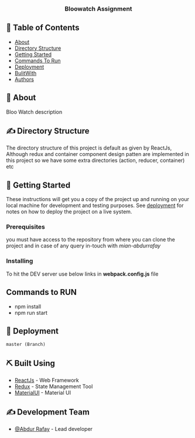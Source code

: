 <h3 align="center">Bloowatch Assignment</h3>

## 📝 Table of Contents

-   [About](#about)
-   [Directory Structure](#dirStructure)
-   [Getting Started](#getting_started)
-   [Commands To Run](#commands_to_run)
-   [Deployment](#deployment)
-   [BulitWith](#built_using)
-   [Authors](#authors)

## 🧐 About <a name = "about"></a>

Bloo Watch description

## ✍️ Directory Structure <a name = "dirStructure"></a>

The directory structure of this project is default as given by ReactJs, Although redux and container component design patten are implemented in this project so we have some extra directories (action, reducer, container) etc

## 🏁 Getting Started <a name = "getting_started"></a>

These instructions will get you a copy of the project up and running on your local machine for development and testing purposes. See [deployment](#deployment) for notes on how to deploy the project on a live system.

### Prerequisites

you must have access to the repository from where you can clone the project and in case of any query in-touch with _mian-abdurrafay_

### Installing

To hit the DEV server use below links in **webpack.config.js** file

##  Commands to RUN <a name = "commands_to_run"></a>
 - npm install
 - npm run start

## 🚀 Deployment <a name = "deployment"></a>


```
master (Branch)
```

## ⛏️ Built Using <a name = "built_using"></a>

-   [ReactJs](#) - Web Framework
-   [Redux](#) - State Management Tool
-   [MaterialUI](#) - Material UI

## ✍️ Development Team <a name = "authors"></a>

-   [@Abdur Rafay](#) - Lead developer

